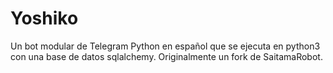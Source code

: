 # Yoshiko
Un bot modular de Telegram Python en español que se ejecuta en python3 con una base de datos sqlalchemy.  Originalmente un fork de SaitamaRobot.
